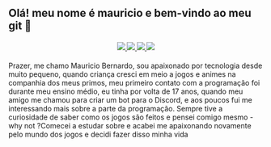 ## Olá! meu nome é mauricio e bem-vindo ao meu git 👻
<h4 align="center">
 <a href = https://discord.gg/yV7UwzwTxP>
 <img src=https://img.shields.io/badge/Discord-7289DA?style=for-the-badge&logo=discord&logoColor=white>
  <a href =https://instagram.com/_mauricioscb?igshid=MzRlODBiNWFlZA==>
 <img src =https://img.shields.io/badge/Instagram-E4405F?style=for-the-badge&logo=instagram&logoColor=white>
  <a href =https://www.youtube.com/watch?v=dQw4w9WgXcQ>
   <img src =https://img.shields.io/badge/-Hackerrank-2EC866?style=for-the-badge&logo=HackerRank&logoColor=white>
   <a href =https://www.linkedin.com/in/mauricio-siqueira-cavalcante-bernardo-6a72aa235>
    <img src =https://img.shields.io/badge/LinkedIn-0077B5?style=for-the-badge&logo=linkedin&logoColor=white>
 </a>
</h4>

Prazer, me chamo Mauricio Bernardo, sou apaixonado por tecnologia desde muito pequeno, quando  criança cresci em meio a jogos e animes na companhia dos meus primos, meu primeiro contato com a programação foi durante meu ensino médio, eu tinha por volta de 17 anos,  quando meu amigo me chamou para criar um bot para o Discord, e aos poucos fui me interessando mais sobre a parte da programação. Sempre tive a curiosidade de saber como os jogos são feitos e pensei comigo mesmo - why not ?Comecei a estudar sobre e acabei me apaixonando novamente pelo mundo dos jogos e decidi fazer disso minha vida
